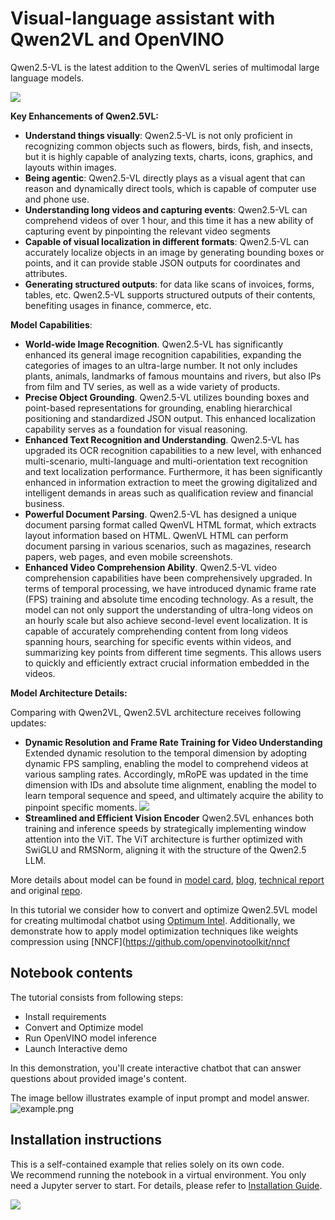 # Visual-language assistant with Qwen2VL and OpenVINO

 Qwen2.5-VL is the latest addition to the QwenVL series of multimodal large language models.

 ![](https://qianwen-res.oss-accelerate-overseas.aliyuncs.com/Qwen2.5-vl-Capybara.png)

**Key Enhancements of Qwen2.5VL:**
* **Understand things visually**: Qwen2.5-VL is not only proficient in recognizing common objects such as flowers, birds, fish, and insects, but it is highly capable of analyzing texts, charts, icons, graphics, and layouts within images.
* **Being agentic**: Qwen2.5-VL directly plays as a visual agent that can reason and dynamically direct tools, which is capable of computer use and phone use.
* **Understanding long videos and capturing events**: Qwen2.5-VL can comprehend videos of over 1 hour, and this time it has a new ability of capturing event by pinpointing the relevant video segments
* **Capable of visual localization in different formats**: Qwen2.5-VL can accurately localize objects in an image by generating bounding boxes or points, and it can provide stable JSON outputs for coordinates and attributes.
* **Generating structured outputs**: for data like scans of invoices, forms, tables, etc. Qwen2.5-VL supports structured outputs of their contents, benefiting usages in finance, commerce, etc.

**Model Capabilities**:
* **World-wide Image Recognition**. Qwen2.5-VL has significantly enhanced its general image recognition capabilities, expanding the categories of images to an ultra-large number. It not only includes plants, animals, landmarks of famous mountains and rivers, but also IPs from film and TV series, as well as a wide variety of products.
* **Precise Object Grounding**. Qwen2.5-VL utilizes bounding boxes and point-based representations for grounding, enabling hierarchical positioning and standardized JSON output. This enhanced localization capability serves as a foundation for visual reasoning.
* **Enhanced Text Recognition and Understanding**. Qwen2.5-VL has upgraded its OCR recognition capabilities to a new level, with enhanced multi-scenario, multi-language and multi-orientation text recognition and text localization performance. Furthermore, it has been significantly enhanced in information extraction to meet the growing digitalized and intelligent demands in areas such as qualification review and financial business.
* **Powerful Document Parsing**. Qwen2.5-VL has designed a unique document parsing format called QwenVL HTML format, which extracts layout information based on HTML. QwenVL HTML can perform document parsing in various scenarios, such as magazines, research papers, web pages, and even mobile screenshots.
* **Enhanced Video Comprehension Ability**. Qwen2.5-VL video comprehension capabilities have been comprehensively upgraded. In terms of temporal processing, we have introduced dynamic frame rate (FPS) training and absolute time encoding technology. As a result, the model can not only support the understanding of ultra-long videos on an hourly scale but also achieve second-level event localization. It is capable of accurately comprehending content from long videos spanning hours, searching for specific events within videos, and summarizing key points from different time segments. This allows users to quickly and efficiently extract crucial information embedded in the videos.

**Model Architecture Details:**

Comparing with Qwen2VL, Qwen2.5VL architecture receives following updates:
* **Dynamic Resolution and Frame Rate Training for Video Understanding**
Extended dynamic resolution to the temporal dimension by adopting dynamic FPS sampling, enabling the model to comprehend videos at various sampling rates. Accordingly, mRoPE was updated in the time dimension with IDs and absolute time alignment, enabling the model to learn temporal sequence and speed, and ultimately acquire the ability to pinpoint specific moments.
![](https://qianwen-res.oss-cn-beijing.aliyuncs.com/Qwen2.5-VL/qwen2.5vl_arc.jpeg)
* **Streamlined and Efficient Vision Encoder**
Qwen2.5VL enhances both training and inference speeds by strategically implementing window attention into the ViT. The ViT architecture is further optimized with SwiGLU and RMSNorm, aligning it with the structure of the Qwen2.5 LLM.

More details about model can be found in [model card](https://huggingface.co/Qwen/Qwen2.5-VL-3B-Instruct), [blog](https://qwenlm.github.io/blog/qwen2.5-vl/), [technical report](https://arxiv.org/abs/2502.13923) and original [repo](https://github.com/QwenLM/Qwen2.5-VL).

In this tutorial we consider how to convert and optimize Qwen2.5VL model for creating multimodal chatbot using [Optimum Intel](https://github.com/huggingface/optimum-intel). Additionally, we demonstrate how to apply model optimization techniques like weights compression using [NNCF](https://github.com/openvinotoolkit/nncf

## Notebook contents
The tutorial consists from following steps:

- Install requirements
- Convert and Optimize model
- Run OpenVINO model inference
- Launch Interactive demo

In this demonstration, you'll create interactive chatbot that can answer questions about provided image's content.

The image bellow illustrates example of input prompt and model answer.
![example.png](https://github.com/user-attachments/assets/7e12ac6c-12f8-43d8-9c0a-b63d6ecaf20b)

## Installation instructions
This is a self-contained example that relies solely on its own code.</br>
We recommend running the notebook in a virtual environment. You only need a Jupyter server to start.
For details, please refer to [Installation Guide](../../README.md).

<img referrerpolicy="no-referrer-when-downgrade" src="https://static.scarf.sh/a.png?x-pxid=5b5a4db0-7875-4bfb-bdbd-01698b5b1a77&file=notebooks/qwen2.5-vl/README.md" />
